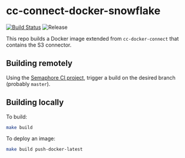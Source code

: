 # cc-connect-docker-snowflake

[![Build Status](https://semaphoreci.com/api/v1/projects/4e42b15a-ec7b-486c-a4f2-b0e2d5dee073/2208451/shields_badge.svg)](https://semaphoreci.com/confluent/cc-docker-connect-s3)
![Release](release.svg)

This repo builds a Docker image extended from `cc-docker-connect` that contains the S3 connector.

## Building remotely

Using the [Semaphore CI project](https://semaphoreci.com/confluent/cc-docker-connect-s3), trigger a build on the desired branch (probably `master`).

## Building locally

To build:

```bash
make build
```

To deploy an image:

```bash
make build push-docker-latest
```

